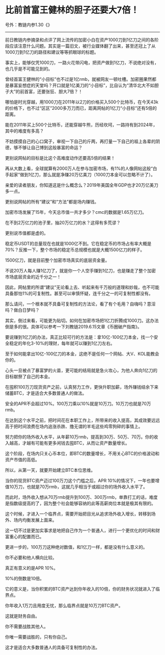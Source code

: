 # 比前首富王健林的胆子还要大7倍！

号外：教链内参1.30《》

* * *

前日教链内参摘录和点评了网上流传的加密小白在资产1000刀到1亿刀之间的各阶段应该注意什么问题。其实是一篇旧文，被行业媒体翻了出来，甚至还冠上了从1000刀到1亿刀的路径和建议等等抓眼球的标题。

事实上，能够仅凭1000刀，一路火花带闪电，把资产做到1亿刀，不说绝对没有，也几乎是不可能见到的。

曾经首富王健林的“小目标”也不过是1亿rmb，就被网友一顿吐槽。加密圈果然都是暴富妄想症的天堂吗？开口就是1亿美刀的“小目标”，比自认为“清华北大不如胆子大”的前首富，还要张狂、胆大7倍？！

哪怕是时光穿越，用1000刀在2011年以2刀的价格买入500个比特币，在今天43k的价格下，也不过“区区”2000多万刀而已，距离网帖的1亿刀“小目标”还有5倍的距离。

能在2011年买上500个比特币，还能穿越牛熊，历经坎坷，一路持有到2024年，其中的难度有多高？

不妨摸摸自己的心口窝子，审视一下自己的斤两，再打量一下自己的祖上各辈的阴德，够不够让自己博到这般暴富的命运？

更别说网帖的目标是比这个高难度动作还要高5倍的结果！

再从大数上看，全球就算有2000万人在参与加密市场，有1%的人像网帖这般“白手起家”做到1亿刀，那么就是净赚20万亿美刀（1000刀本金可以忽略不计了）。

亲爱的读者朋友，你知道这是什么概念么？2019年美国全年GDP也才20万亿美刀多一点。

更别说网帖的所有“建议”和“方法”都是场内赚钱。

加密市场发展了15年，今天总市值一共才多少？cmc的数据是1.65万亿刀。

在不到2万亿刀的池子里，抽20万亿刀的水？这得有多荒谬？

更别说市值都是虚的。

稳定币USDT的总量现在也就是1000亿不到。它在稳定币的市场占有率大概是70%？反推一下，整个市场的稳定币总规模也就是大概1500亿刀的样子。

1500亿刀，就是目前整个加密市场真实的底层资金量。

不说20万人每人赚1亿刀了，就是你一个人空手赚到1亿刀，也是赚走了整个加密市场底层资金的近千分之一！

因此，网帖里的所谓“建议”无论看上去、听起来有千万般的道理和妙哉，也不可能具备那怕1%的可复制性。甚至可以审慎怀疑，连千分之一的可复制性都没有。

那么请问，一个根本就不具备可复制性的方法论，看了有个毛用？自嗨吗？意淫吗？做白日梦吗？

其实，倒过来看，可能更为贴切。如何在加密市场把1亿刀折腾成1000刀。这办法倒是多的很。具体可以参考一下刘教链2019.6.15文章《币圈破产指南》。

要说赚到1亿刀的办法，真正比较可行的方法是：拿10亿-100亿刀本金，找一个安全稳定的年化3-10%的理财，每年就可以赚到1亿刀左右。

至于如何能拿出10亿-100亿刀的本金，这绝不是任何一个网帖、大V、KOL能教会你的。

心头一旦被点了暴富梦的火苗，更可能的结局就是急火攻心，为他人奔向1亿刀的目标献祭了自己的本金。

在囤积100万刀现货资产之前，认真努力工作，更快升职加薪，场外赚钱结余下来储蓄BTC，才是适合大多数普通人的做法。

安全的APR不会超过10%。100万刀乘以10%就是10万刀。10万刀也就是70万rmb。

在达到这个水平之前，把时间花在本职工作上，所带来的收入提高，其成效要远远高于把时间浪费在场内追涨杀跌、撸无谓的羊毛这些鸡零狗碎的事情上。

努力把你的场外收入水平，从年薪10万rmb，提高到30万、50万、70万。你的收入越高，才越有可能有更多闲钱去囤BTC，从而让资产数量增长。

这个阶段，在场内只关心币本位，即BTC的数量增长，不用关心BTC的价格波动和资产市值的高低。

所以，从第一天，就要开始建立BTC本位思维。

当你的现货BTC资产迈过100万刀这个门槛之后，APR 10%的情况下，一年也要增值10万刀，也就是70万rmb，这就几乎相当于或超过你的场外收入水平了。

而此时，场外收入想从70万rmb提升到100万、300万rmb，单靠打工的话，难度是指数级提高的了，因为整个社会能够容纳的此等高薪岗位本就是极其有限的。

这个时候，才进入一个临界点，需要开始把目光从追求场外收入增长，转移到场外、场内均衡发展上面来。

这一切不过是更加实事求是地把自己作为一个普通人，进行一个更优化的时间和财富重心的配置而已。

更进一步的，100万刀这种绝对数值，和1亿刀一样，都是没有什么意义的。

你不必要和他人横向比较。

真正有意义的是APR 10%。

10%的倒数是10倍。

它的意义是，当你积累的BTC资产达到你年收入的10倍，你的财务状况就进入了临界点。

你年收入1万刀且用度无忧，那么临界点就是10万刀BTC资产。

这就是财务自由。

你不需要战胜其他人。

你唯一需要战胜的，只有你自己。

这才是适合大多数普通人的具备可复制性的办法。
